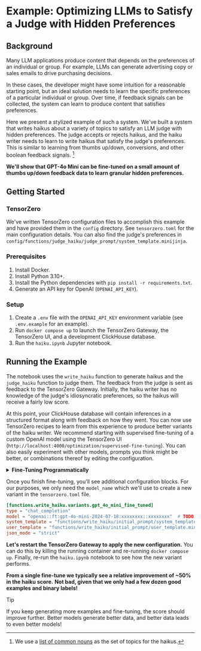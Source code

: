 # Example: Optimizing LLMs to Satisfy a Judge with Hidden Preferences

## Background

Many LLM applications produce content that depends on the preferences of an individual or group.
For example, LLMs can generate advertising copy or sales emails to drive purchasing decisions.

In these cases, the developer might have some intuition for a reasonable starting point, but an ideal solution needs to learn the specific preferences of a particular individual or group.
Over time, if feedback signals can be collected, the system can learn to produce content that satisfies preferences.

Here we present a stylized example of such a system.
We've built a system that writes haikus about a variety of topics to satisfy an LLM judge with hidden preferences.
The judge accepts or rejects haikus, and the haiku writer needs to learn to write haikus that satisfy the judge's preferences.
This is similar to learning from thumbs up/down, conversions, and other boolean feedback signals.
[^1]

**We'll show that GPT-4o Mini can be fine-tuned on a small amount of thumbs up/down feedback data to learn granular hidden preferences.**

## Getting Started

### TensorZero

We've written TensorZero configuration files to accomplish this example and have provided them in the `config` directory.
See `tensorzero.toml` for the main configuration details.
You can also find the judge's preferences in `config/functions/judge_haiku/judge_prompt/system_template.minijinja`.

### Prerequisites

1. Install Docker.
2. Install Python 3.10+.
3. Install the Python dependencies with `pip install -r requirements.txt`.
4. Generate an API key for OpenAI (`OPENAI_API_KEY`).

### Setup

1. Create a `.env` file with the `OPENAI_API_KEY` environment variable (see `.env.example` for an example).
2. Run `docker compose up` to launch the TensorZero Gateway, the TensorZero UI, and a development ClickHouse database.
3. Run the `haiku.ipynb` Jupyter notebook.

## Running the Example

The notebook uses the `write_haiku` function to generate haikus and the `judge_haiku` function to judge them.
The feedback from the judge is sent as feedback to the TensorZero Gateway.
Initially, the haiku writer has no knowledge of the judge's idiosyncratic preferences, so the haikus will receive a fairly low score.

At this point, your ClickHouse database will contain inferences in a structured format along with feedback on how they went.
You can now use TensorZero recipes to learn from this experience to produce better variants of the haiku writer.
We recommend starting with supervised fine-tuning of a custom OpenAI model using the TensorZero UI (`http://localhost:4000/optimization/supervised-fine-tuning`).
You can also easily experiment with other models, prompts you think might be better, or combinations thereof by editing the configuration.

<details>
<summary>
<b>Fine-Tuning Programmatically</b>
</summary>

Alternatively, you can run a fine-tuning recipe programmatically using the Jupyter notebook in `recipes/supervised_fine_tuning/`.

</details>

Once you finish fine-tuning, you'll see additional configuration blocks.
For our purposes, we only need the `model_name` which we'll use to create a new variant in the `tensorzero.toml` file.

```toml
[functions.write_haiku.variants.gpt_4o_mini_fine_tuned]
type = "chat_completion"
model = "openai::ft:gpt-4o-mini-2024-07-18:xxxxxxxx::xxxxxxxx"  # TODO: Replace with your model ID
system_template = "functions/write_haiku/initial_prompt/system_template.minijinja"
user_template = "functions/write_haiku/initial_prompt/user_template.minijinja"
json_mode = "strict"
```

**Let's restart the TensorZero Gateway to apply the new configuration.**
You can do this by killing the running container and re-running `docker compose up`.
Finally, re-run the `haiku.ipynb` notebook to see how the new variant performs.

**From a single fine-tune we typically see a relative improvement of ~50% in the haiku score.**
**Not bad, given that we only had a few dozen good examples and binary labels!**

> [!TIP]
>
> If you keep generating more examples and fine-tuning, the score should improve further.
> Better models generate better data, and better data leads to even better models!

[^1]: We use a [list of common nouns](https://www.desiquintans.com/nounlist) as the set of topics for the haikus.
